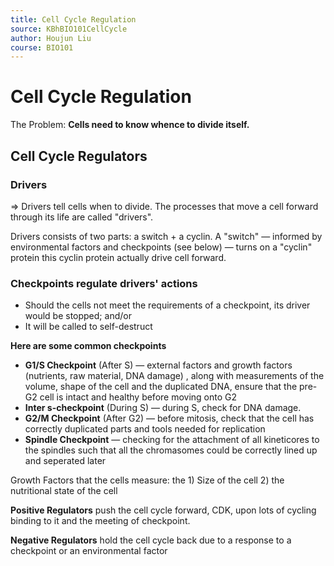 ```yaml
---
title: Cell Cycle Regulation
source: KBhBIO101CellCycle
author: Houjun Liu
course: BIO101
---
```


# Cell Cycle Regulation
The Problem: **Cells need to know whence to divide itself.**

## Cell Cycle Regulators
### Drivers
=> Drivers tell cells when to divide. The processes that move a cell forward through its life are called "drivers".

Drivers consists of two parts: a switch + a cyclin. A "switch" — informed by environmental factors and checkpoints (see below) — turns on a "cyclin" protein this cyclin protein actually drive cell forward.

### Checkpoints regulate drivers' actions
* Should the cells not meet the requirements of a checkpoint, its driver would be stopped; and/or 
* It will be called to self-destruct

**Here are some common checkpoints**

* **G1/S Checkpoint** (After S) — external factors and growth factors (nutrients, raw material, DNA damage) , along with measurements of the volume, shape of the cell and the duplicated DNA, ensure that the pre-G2 cell is intact and healthy before moving onto G2
* **Inter s-checkpoint** (During S) — during S, check for DNA damage.
* **G2/M Checkpoint** (After G2) — before mitosis, check that the cell has correctly duplicated parts and tools needed for replication
* **Spindle Checkpoint** — checking for the attachment of all kineticores to the spindles such that all the chromasomes could be correctly lined up and seperated later

Growth Factors that the cells measure: the 1) Size of the cell 2) the nutritional state of the cell

**Positive Regulators** push the cell cycle forward, CDK, upon lots of cycling binding to it and the meeting of checkpoint.

**Negative Regulators** hold the cell cycle back due to a response to a checkpoint or an environmental factor
